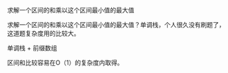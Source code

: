 求解一个区间的和乘以这个区间最小值的最大值



求解一个区间的和乘以这个区间最小值的最大值？单调栈，个人很久没有刷题了，这道题复杂度用的比较大。

单调栈 + 前缀数组

区间和比较容易在O（1）的复杂度内取得。
